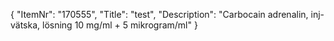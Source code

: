 {
  "ItemNr": "170555",
  "Title": "test",
  "Description": "Carbocain adrenalin, inj-vätska, lösning 10 mg/ml + 5 mikrogram/ml"
}